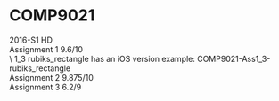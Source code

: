 # COMP9021
2016-S1 HD<br>
Assignment 1 9.6/10<br>
\    1_3 rubiks_rectangle has an iOS version example: COMP9021-Ass1_3-rubiks_rectangle<br>
Assignment 2 9.875/10<br>
Assignment 3 6.2/9<br>  

